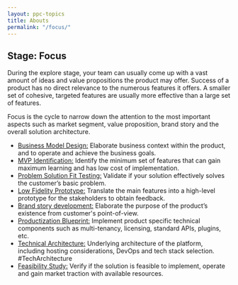 ```yaml
---
layout: ppc-topics
title: Abouts
permalink: "/focus/" 
---
```


## Stage: Focus

During the explore stage, your team can usually come up with a vast amount of ideas and value propositions the product may offer. Success of a product has no direct relevance to the numerous features it offers. A smaller set of cohesive, targeted features are usually more effective than a large set of features.

Focus is the cycle to narrow down the attention to the most important aspects such as market segment, value proposition, brand story and the overall solution architecture.

- [Business Model Design:](./01-business-model-design) Elaborate business context within the product, and to operate and achieve the business goals.
- [MVP Identification:](./02-mvp-identification)  Identify the minimum set of features that can gain maximum learning and has low cost of implementation.
- [Problem Solution Fit Testing:](./03-problem-solution-fit-testing)  Validate if your solution effectively solves the customer’s basic problem.
- [Low Fidelity Prototype:](./04-low-fidelity-prototype)  Translate the main features into a high-level prototype for the stakeholders to obtain feedback.
- [Brand story development:](./05-brand-story-development)  Elaborate the purpose of the product’s existence from customer's point-of-view.
- [Productization Blueprint:](./06-productization-blueprint)  Implement product specific technical components such as multi-tenancy, licensing, standard APIs, plugins, etc.
- [Technical Architecture:](./07-technical-architecture)  Underlying architecture of the platform, including hosting considerations, DevOps and tech stack selection. #TechArchitecture
- [Feasibility Study:](./08-feasibility-study)  Verify if the solution is feasible to implement, operate and gain market traction with available resources.
